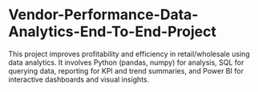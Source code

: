# Vendor-Performance-Data-Analytics-End-To-End-Project
This project improves profitability and efficiency in retail/wholesale using data analytics. It involves Python (pandas, numpy) for analysis, SQL for querying data, reporting for KPI and trend summaries, and Power BI for interactive dashboards and visual insights.
